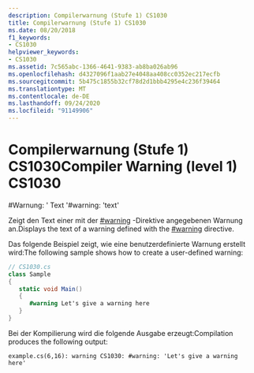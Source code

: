 ```yaml
---
description: Compilerwarnung (Stufe 1) CS1030
title: Compilerwarnung (Stufe 1) CS1030
ms.date: 08/20/2018
f1_keywords:
- CS1030
helpviewer_keywords:
- CS1030
ms.assetid: 7c565abc-1366-4641-9383-ab8ba026ab96
ms.openlocfilehash: d4327096f1aab27e4048aa408cc0352ec217ecfb
ms.sourcegitcommit: 5b475c1855b32cf78d2d1bbb4295e4c236f39464
ms.translationtype: MT
ms.contentlocale: de-DE
ms.lasthandoff: 09/24/2020
ms.locfileid: "91149906"
---
```

# <a name="compiler-warning-level-1-cs1030"></a><span data-ttu-id="afcc0-103">Compilerwarnung (Stufe 1) CS1030</span><span class="sxs-lookup"><span data-stu-id="afcc0-103">Compiler Warning (level 1) CS1030</span></span>

<span data-ttu-id="afcc0-104">\#Warnung: ' Text '</span><span class="sxs-lookup"><span data-stu-id="afcc0-104">\#warning: 'text'</span></span>  
  
 <span data-ttu-id="afcc0-105">Zeigt den Text einer mit der [#warning](../language-reference/preprocessor-directives/preprocessor-warning.md) -Direktive angegebenen Warnung an.</span><span class="sxs-lookup"><span data-stu-id="afcc0-105">Displays the text of a warning defined with the [#warning](../language-reference/preprocessor-directives/preprocessor-warning.md) directive.</span></span>  
  
 <span data-ttu-id="afcc0-106">Das folgende Beispiel zeigt, wie eine benutzerdefinierte Warnung erstellt wird:</span><span class="sxs-lookup"><span data-stu-id="afcc0-106">The following sample shows how to create a user-defined warning:</span></span>  
  
```csharp  
// CS1030.cs  
class Sample  
{  
   static void Main()  
   {  
      #warning Let's give a warning here
   }  
}  
```

<span data-ttu-id="afcc0-107">Bei der Kompilierung wird die folgende Ausgabe erzeugt:</span><span class="sxs-lookup"><span data-stu-id="afcc0-107">Compilation produces the following output:</span></span>

```console
example.cs(6,16): warning CS1030: #warning: 'Let's give a warning here'
```
